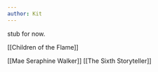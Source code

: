 ```yaml
---
author: Kit
---
```

stub for now.

[[Children of the Flame]]

[[Mae Seraphine Walker]]
[[The Sixth Storyteller]]